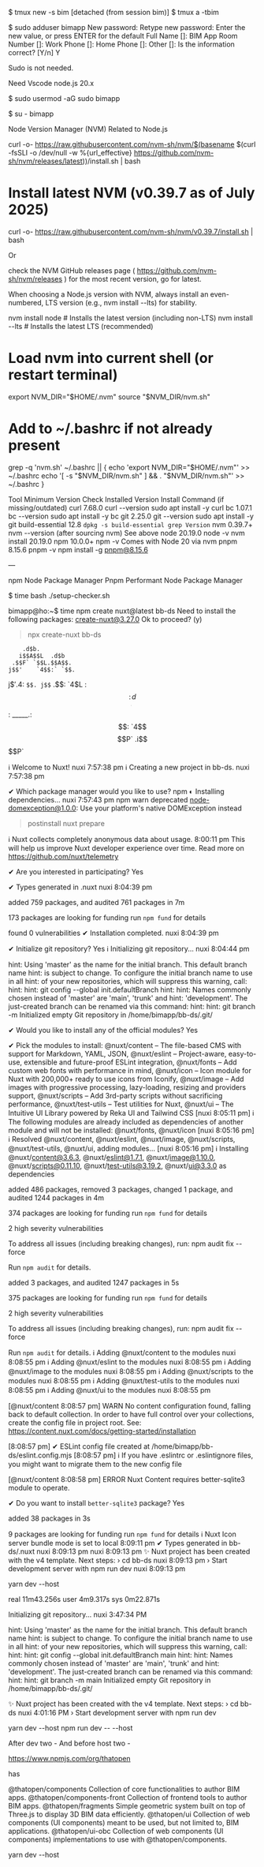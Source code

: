 $ tmux new -s bim
[detached (from session bim)]
$ tmux a -tbim


$ sudo adduser bimapp
New password:
Retype new password:
Enter the new value, or press ENTER for the default
        Full Name []: BIM App
        Room Number []:
        Work Phone []:
        Home Phone []:
        Other []:
Is the information correct? [Y/n] Y

Sudo is not needed.

Need
Vscode
node.js 20.x

$ sudo usermod -aG sudo bimapp

$ su - bimapp

Node Version Manager (NVM)
Related to Node.js

curl -o- https://raw.githubusercontent.com/nvm-sh/nvm/$(basename $(curl -fsSLI -o /dev/null -w %{url_effective} https://github.com/nvm-sh/nvm/releases/latest))/install.sh | bash



# Install latest NVM (v0.39.7 as of July 2025)
curl -o- https://raw.githubusercontent.com/nvm-sh/nvm/v0.39.7/install.sh | bash

Or

 check the NVM GitHub releases page ( https://github.com/nvm-sh/nvm/releases ) for the most recent version, go for latest.

When choosing a Node.js version with NVM, always install an even-numbered, LTS version (e.g., nvm install --lts) for stability.


nvm install node      # Installs the latest version (including non-LTS)
nvm install --lts     # Installs the latest LTS (recommended)



# Load nvm into current shell (or restart terminal)
export NVM_DIR="$HOME/.nvm"
source "$NVM_DIR/nvm.sh"

# Add to ~/.bashrc if not already present
grep -q 'nvm.sh' ~/.bashrc || {
  echo 'export NVM_DIR="$HOME/.nvm"' >> ~/.bashrc
  echo '[ -s "$NVM_DIR/nvm.sh" ] && \. "$NVM_DIR/nvm.sh"' >> ~/.bashrc
}




Tool
Minimum Version
Check Installed Version
Install Command (if missing/outdated)
curl
7.68.0
curl --version
sudo apt install -y curl
bc
1.07.1
bc --version
sudo apt install -y bc
git
2.25.0
git --version
sudo apt install -y git
build-essential
12.8
`dpkg -s build-essential
grep Version`
nvm
0.39.7+
nvm --version (after sourcing nvm)
See above
node
20.19.0
node -v
nvm install 20.19.0
npm
10.0.0+
npm -v
Comes with Node 20 via nvm
pnpm
8.15.6
pnpm -v
npm install -g pnpm@8.15.6


—

npm Node Package Manager
Pnpm Performant Node Package Manager

$ time bash ./setup-checker.sh


bimapp@ho:~$ time npm create nuxt@latest bb-ds
Need to install the following packages:
create-nuxt@3.27.0
Ok to proceed? (y) 


> npx
> create-nuxt bb-ds


        .d$b.
       i$$A$$L  .d$b
     .$$F` `$$L.$$A$$.
    j$$'    `4$$:` `$$.
   j$$'     .4$:    `$$.
  j$$`     .$$:      `4$L
 :$$:____.d$$:  _____.:$$:
 `4$$$$$$$$P` .i$$$$$$$$P`

ℹ Welcome to Nuxt!                                            nuxi 7:57:38 pm
ℹ Creating a new project in bb-ds.                            nuxi 7:57:38 pm

✔ Which package manager would you like to use?
npm
◐ Installing dependencies...                                   nuxi 7:57:43 pm
npm warn deprecated node-domexception@1.0.0: Use your platform's native DOMException instead

> postinstall
> nuxt prepare


ℹ Nuxt collects completely anonymous data about usage.             8:00:11 pm
  This will help us improve Nuxt developer experience over time.
  Read more on https://github.com/nuxt/telemetry


✔ Are you interested in participating?
Yes

✔ Types generated in .nuxt                                    nuxi 8:04:39 pm

added 759 packages, and audited 761 packages in 7m

173 packages are looking for funding
  run `npm fund` for details

found 0 vulnerabilities
✔ Installation completed.                                     nuxi 8:04:39 pm

✔ Initialize git repository?
Yes
ℹ Initializing git repository...                              nuxi 8:04:44 pm

hint: Using 'master' as the name for the initial branch. This default branch name
hint: is subject to change. To configure the initial branch name to use in all
hint: of your new repositories, which will suppress this warning, call:
hint: 
hint: 	git config --global init.defaultBranch <name>
hint: 
hint: Names commonly chosen instead of 'master' are 'main', 'trunk' and
hint: 'development'. The just-created branch can be renamed via this command:
hint: 
hint: 	git branch -m <name>
Initialized empty Git repository in /home/bimapp/bb-ds/.git/

✔ Would you like to install any of the official modules?
Yes

✔ Pick the modules to install:
@nuxt/content – The file-based CMS with support for Markdown, YAML, JSON,
@nuxt/eslint – Project-aware, easy-to-use, extensible and future-proof ESLint
integration, @nuxt/fonts – Add custom web fonts with performance in mind,
@nuxt/icon – Icon module for Nuxt with 200,000+ ready to use icons from Iconify,
@nuxt/image – Add images with progressive processing, lazy-loading, resizing and
providers support, @nuxt/scripts – Add 3rd-party scripts without sacrificing
performance, @nuxt/test-utils – Test utilities for Nuxt, @nuxt/ui – The
Intuitive UI Library powered by Reka UI and Tailwind CSS
[nuxi 8:05:11 pm] ℹ The following modules are already included as dependencies of another module and will not be installed: @nuxt/fonts, @nuxt/icon
[nuxi 8:05:16 pm] ℹ Resolved @nuxt/content, @nuxt/eslint, @nuxt/image, @nuxt/scripts, @nuxt/test-utils, @nuxt/ui, adding modules...
[nuxi 8:05:16 pm] ℹ Installing @nuxt/content@3.6.3, @nuxt/eslint@1.7.1, @nuxt/image@1.10.0, @nuxt/scripts@0.11.10, @nuxt/test-utils@3.19.2, @nuxt/ui@3.3.0 as dependencies

added 486 packages, removed 3 packages, changed 1 package, and audited 1244 packages in 4m

374 packages are looking for funding
  run `npm fund` for details

2 high severity vulnerabilities

To address all issues (including breaking changes), run:
  npm audit fix --force

Run `npm audit` for details.

added 3 packages, and audited 1247 packages in 5s

375 packages are looking for funding
  run `npm fund` for details

2 high severity vulnerabilities

To address all issues (including breaking changes), run:
  npm audit fix --force

Run `npm audit` for details.
ℹ Adding @nuxt/content to the modules                         nuxi 8:08:55 pm
ℹ Adding @nuxt/eslint to the modules                          nuxi 8:08:55 pm
ℹ Adding @nuxt/image to the modules                           nuxi 8:08:55 pm
ℹ Adding @nuxt/scripts to the modules                         nuxi 8:08:55 pm
ℹ Adding @nuxt/test-utils to the modules                      nuxi 8:08:55 pm
ℹ Adding @nuxt/ui to the modules                              nuxi 8:08:55 pm

[@nuxt/content 8:08:57 pm]  WARN  No content configuration found, falling back to default collection. In order to have full control over your collections, create the config file in project root. See: https://content.nuxt.com/docs/getting-started/installation

[8:08:57 pm] ✔ ESLint config file created at /home/bimapp/bb-ds/eslint.config.mjs
[8:08:57 pm] ℹ If you have .eslintrc or .eslintignore files, you might want to migrate them to the new config file

[@nuxt/content 8:08:58 pm]  ERROR  Nuxt Content requires better-sqlite3 module to operate.


✔ Do you want to install `better-sqlite3` package?
Yes

added 38 packages in 3s

9 packages are looking for funding
  run `npm fund` for details
ℹ Nuxt Icon server bundle mode is set to local                     8:09:11 pm
✔ Types generated in bb-ds/.nuxt                              nuxi 8:09:13 pm
                                                               nuxi 8:09:13 pm
✨ Nuxt project has been created with the v4 template. Next steps:
 › cd bb-ds                                                    nuxi 8:09:13 pm
 › Start development server with npm run dev                   nuxi 8:09:13 pm



 yarn dev --host


real	11m43.256s
user	4m9.317s
sys	0m22.871s




 Initializing git repository...                                                  nuxi 3:47:34 PM

hint: Using 'master' as the name for the initial branch. This default branch name
hint: is subject to change. To configure the initial branch name to use in all
hint: of your new repositories, which will suppress this warning, call:
hint:
hint:   git config --global init.defaultBranch main
hint:
hint: Names commonly chosen instead of 'master' are 'main', 'trunk' and
hint: 'development'. The just-created branch can be renamed via this command:
hint:
hint:   git branch -m main
Initialized empty Git repository in /home/bimapp/bb-ds/.git/


✨ Nuxt project has been created with the v4 template. Next steps:
 › cd bb-ds                                                                        nuxi 4:01:16 PM
 › Start development server with npm run dev


 yarn dev --host
 npm run dev -- --host

After dev two -
And before host two -

https://www.npmjs.com/org/thatopen

has

@thatopen/components
Collection of core functionalities to author BIM apps.
@thatopen/components-front
Collection of frontend tools to author BIM apps.
@thatopen/fragments
Simple geometric system built on top of Three.js to display 3D BIM data efficiently.
@thatopen/ui
Collection of web components (UI components) meant to be used, but not limited to, BIM applications.
@thatopen/ui-obc
Collection of web components (UI components) implementations to use with @thatopen/components.

 yarn dev --host
